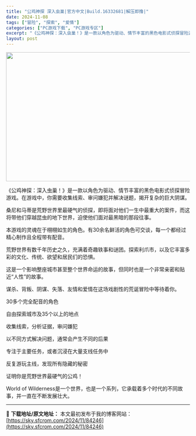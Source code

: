 ```yaml
---
title: "公鸡神探 深入虫巢|官方中文|Build.16332681|解压即撸|"
date: 2024-11-08
tags: ["冒险", "探索", "爱情"]
categories: ["PC游戏下载", "PC游戏专区"]
excerpt: "《公鸡神探：深入虫巢！》是一款以角色为驱动、情节丰富的黑色电影式侦探冒险游戏。在游戏中，你需要收集线索、审问嫌犯并解决谜题，揭开复杂的巨大阴谋。 桑尼和马蒂是荒野世界里最硬气的侦探，即将面对他们一生中最重大的案件，而这将带他们穿越昆虫的地下世界，迫使他们面对最黑暗的那段往事。 本游戏的灵魂在于栩栩如&hellip;"
layout: post
---
```


<img class="aligncenter size-full wp-image-84233" src="https://sky.sfcrom.com/wp-content/uploads/2024/11/2024110814382891.webp" alt="" width="616" height="353" />

《公鸡神探：深入虫巢！》是一款以角色为驱动、情节丰富的黑色电影式侦探冒险游戏。在游戏中，你需要收集线索、审问嫌犯并解决谜题，揭开复杂的巨大阴谋。

桑尼和马蒂是荒野世界里最硬气的侦探，即将面对他们一生中最重大的案件，而这将带他们穿越昆虫的地下世界，迫使他们面对最黑暗的那段往事。

本游戏的灵魂在于栩栩如生的角色。有30余名鲜活的角色可交谈，每一个都经过精心制作且全程带有配音。

荒野世界有数千年历史之久，充满着奇趣轶事和谜团。探索利爪市，以及它丰富多彩的文化、传统、欲望和居民们的恐惧。

这是一个影响整座城市甚至整个世界命运的故事，但同时也是一个非常亲密和贴近“人性”的故事。

谋杀、背叛、阴谋、失落、友情和爱情在这场戏剧性的荒诞冒险中等待着你。

30多个完全配音的角色

自由探索城市及35个以上的地点

收集线索，分析证据，审问嫌犯

以不同方式解决问题，通常会产生不同的后果

专注于主要任务，或者沉浸在大量支线任务中

反复游玩主线，发现所有隐藏的秘密

证明你是荒野世界最硬气的公鸡！

World of Wilderness是一个世界，也是一个系列，它承载着多个时代的不同故事，并一直在不断发展壮大。

---
📖 **下载地址/原文地址：** 本文最初发布于我的博客网站：[https://sky.sfcrom.com/2024/11/84246](https://sky.sfcrom.com/2024/11/84246)
